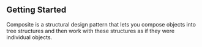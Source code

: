 ## Getting Started

Composite is a structural design pattern that lets you compose objects into tree structures and then work with these structures as if they were individual objects.
